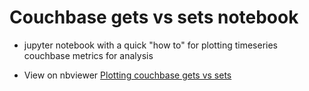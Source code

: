 # Couchbase gets vs sets notebook
- jupyter notebook with a quick "how to" for plotting timeseries couchbase metrics for analysis 

- View on nbviewer [Plotting couchbase gets vs sets](https://nbviewer.jupyter.org/gist/sjdillon/ad044e68bf00af46c824409819e3ae5b)

